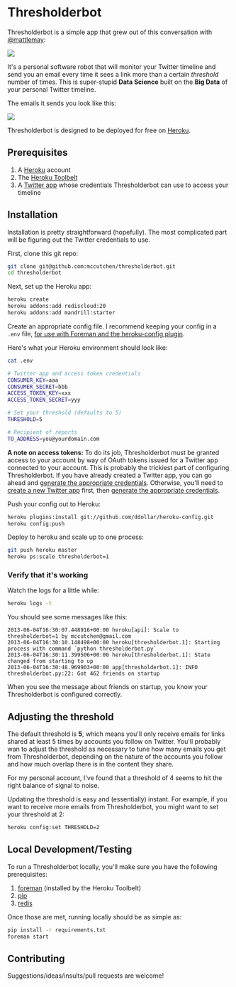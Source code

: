 # Thresholderbot

Thresholderbot is a simple app that grew out of this conversation with
[@mattlemay][mattlemay]:

![](https://raw.github.com/mccutchen/thresholderbot-standalone/master/resources/germ-of-an-idea.png)

It's a personal software robot that will monitor your Twitter timeline and
send you an email every time it sees a link more than a certain *threshold*
number of times. This is super-stupid **Data Science** built on the **Big
Data** of your personal Twitter timeline.

The emails it sends you look like this:

![](https://raw.github.com/mccutchen/thresholderbot-standalone/master/resources/thresholderbot-email.png)

Thresholderbot is designed to be deployed for free on [Heroku][heroku].


## Prerequisites

 1. A [Heroku][heroku] account
 2. The [Heroku Toolbelt][heroku-toolbelt]
 3. A [Twitter app][twitter-apps] whose credentials Thresholderbot can use to
    access your timeline


## Installation

Installation is pretty straightforward (hopefully). The most complicated
part will be figuring out the Twitter credentials to use.

First, clone this git repo:

```bash
git clone git@github.com:mccutchen/thresholderbot.git
cd thresholderbot
```

Next, set up the Heroku app:

```bash
heroku create
heroku addons:add rediscloud:20
heroku addons:add mandrill:starter
```

Create an appropriate config file. I recommend keeping your config in
a `.env` file, [for use with Foreman and the heroku-config plugin][heroku-config].

Here's what your Heroku environment should look like:

```bash
cat .env
```
```bash
# Twitter app and access token credentials
CONSUMER_KEY=aaa
CONSUMER_SECRET=bbb
ACCESS_TOKEN_KEY=xxx
ACCESS_TOKEN_SECRET=yyy

# Set your threshold (defaults to 5)
THRESHOLD=5

# Recipient of reports
TO_ADDRESS=you@yourdomain.com
```

**A note on access tokens:** To do its job, Thresholderbot must be granted
access to your account by way of OAuth tokens issued for a Twitter app
connected to your account. This is probably the trickiest part of configuring
Thresholderbot. If you have already created a Twitter app, you can go ahead and
[generate the appropriate credentials][twitter-credentials].
Otherwise, you'll need to [create a new Twitter app][twitter-apps] first, then
[generate the appropriate credentials][twitter-credentials].

Push your config out to Heroku:

```bash
heroku plugins:install git://github.com/ddollar/heroku-config.git
heroku config:push
```

Deploy to heroku and scale up to one process:

```bash
git push heroku master
heroku ps:scale thresholderbot=1
```


### Verify that it's working

Watch the logs for a little while:

```bash
heroku logs -t
```

You should see some messages like this:

```
2013-06-04T16:30:07.448916+00:00 heroku[api]: Scale to thresholderbot=1 by mccutchen@gmail.com
2013-06-04T16:30:10.148498+00:00 heroku[thresholderbot.1]: Starting process with command `python thresholderbot.py`
2013-06-04T16:30:11.399506+00:00 heroku[thresholderbot.1]: State changed from starting to up
2013-06-04T16:30:48.969903+00:00 app[thresholderbot.1]: INFO thresholderbot.py:22: Got 462 friends on startup
```

When you see the message about friends on startup, you know your Thresholderbot is configured correctly.


## Adjusting the threshold

The default threshold is **5**, which means you'll only receive emails for
links shared at least 5 times by accounts you follow on Twitter. You'll
probably wan to adjust the threshold as necessary to tune how many emails you
get from Thresholderbot, depending on the nature of the accounts you follow
and how much overlap there is in the content they share.

For my personal account, I've found that a threshold of 4 seems to hit the
right balance of signal to noise.

Updating the threshold is easy and (essentially) instant. For example, if you
want to receive more emails from Thresholderbot, you might want to set your
threshold at 2:

```bash
heroku config:set THRESHOLD=2
```


## Local Development/Testing

To run a Thresholderbot locally, you'll make sure you have the following
prerequisites:

 1. [foreman][foreman] (installed by the Heroku Toolbelt)
 2. [pip][pip]
 3. [redis][redis]

Once those are met, running locally should be as simple as:

```bash
pip install -r requirements.txt
foreman start
```


## Contributing

Suggestions/ideas/insults/pull requests are welcome!


[mattlemay]: https://twitter.com/mattlemay
[heroku]: https://heroku.com/
[heroku-toolbelt]: https://toolbelt.heroku.com/
[heroku-config]: https://devcenter.heroku.com/articles/config-vars#local-setup
[twitter-credentials]: https://dev.twitter.com/docs/auth/tokens-devtwittercom
[twitter-apps]: https://dev.twitter.com/apps
[foreman]: https://github.com/ddollar/foreman
[pip]: http://www.pip-installer.org/
[redis]: http://redis.io/
